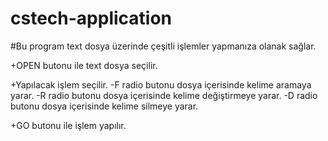 # cstech-application
#Bu program text dosya üzerinde çeşitli işlemler yapmanıza olanak sağlar.


+OPEN butonu ile text dosya seçilir.

+Yapılacak işlem seçilir.
  -F radio butonu dosya içerisinde kelime aramaya yarar.
  -R radio butonu dosya içerisinde kelime değiştirmeye yarar.
  -D radio butonu dosya içerisinde kelime silmeye yarar.

+GO butonu ile işlem yapılır.
